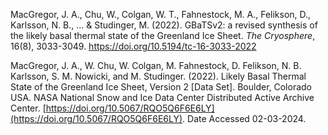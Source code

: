 MacGregor, J. A., Chu, W., Colgan, W. T., Fahnestock, M. A., Felikson, D., Karlsson, N. B., ... & Studinger, M. (2022). GBaTSv2: a revised synthesis of the likely basal thermal state of the Greenland Ice Sheet. *The Cryosphere*, 16(8), 3033-3049. [https://doi.org/10.5194/tc-16-3033-2022
](https://doi.org/10.5194/tc-16-3033-2022)

MacGregor, J. A., W. Chu, W. Colgan, M. Fahnestock, D. Felikson, N. B. Karlsson, S. M. Nowicki, and M. Studinger. (2022). Likely Basal Thermal State of the Greenland Ice Sheet, Version 2 [Data Set]. Boulder, Colorado USA. NASA National Snow and Ice Data Center Distributed Active Archive Center. [https://doi.org/10.5067/RQO5Q6F6E6LY](https://doi.org/10.5067/RQO5Q6F6E6LY). Date Accessed 02-03-2024.
